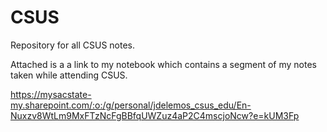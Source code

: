# CSUS
Repository for all CSUS notes. 


Attached is a a link to my notebook which contains a segment of my notes taken while attending CSUS. 

https://mysacstate-my.sharepoint.com/:o:/g/personal/jdelemos_csus_edu/En-Nuxzv8WtLm9MxFTzNcFgBBfqUWZuz4aP2C4mscjoNcw?e=kUM3Fp
